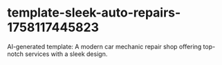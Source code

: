 # template-sleek-auto-repairs-1758117445823
AI-generated template: A modern car mechanic repair shop offering top-notch services with a sleek design.
